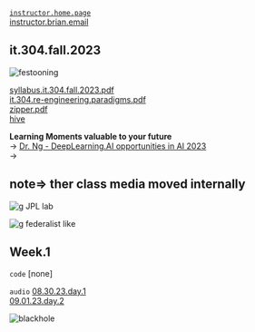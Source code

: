 [`instructor.home.page`](https://github.com/bbe2/instructor.brian)  
[instructor.brian.email](b.hhogan@snhu.edu)  

## it.304.fall.2023  
![festooning](https://github.com/bbe2/instructor.brian/assets/59778456/52834799-fe5e-49ab-80fc-24191da1224d)  

[syllabus.it.304.fall.2023.pdf](https://github.com/bbe2/instructor.brian/files/12490135/syllabus.it.304.fall.2023.pdf)  
[it.304.re-engineering.paradigms.pdf](https://github.com/bbe2/instructor.brian/files/12475703/it.304.re-engineering.paradigms.pdf)   
[zipper.pdf](https://github.com/bbe2/instructor.brian/files/12494131/zion.pdf)  
[hive](https://drive.google.com/drive/folders/1daLZsYcS_3Myezd8MJm_ybcF8oY_Ly4h?usp=sharing)  


**Learning Moments valuable to your future**  
-> [Dr. Ng - DeepLearning.AI opportunities in AI 2023](https://www.youtube.com/watch?v=5p248yoa3oE)  
-> 

## note=> ther class media moved internally  
![g JPL lab](https://github.com/bbe2/instructor.brian/assets/59778456/0a999b9c-e3c3-40f7-9b09-0d91b4df0537)  

![g federalist like](https://github.com/bbe2/instructor.brian/assets/59778456/c9f42e71-dd4c-4a71-a71e-bca473f97d19)  

## Week.1  
`code`  [none]

`audio` <moved to internal> 
[08.30.23.day.1](https://snhu-my.sharepoint.com/:u:/g/personal/b_hogan_snhu_edu/ESTlitFr8wZMriRoUIg5LUQBGmolCt4KVBuGVxoHu8PK9w?e=yjQa2E)  
[09.01.23.day.2](https://snhu-my.sharepoint.com/:u:/g/personal/b_hogan_snhu_edu/EdLrrSoUKzhAkhN2qORwtHYBGoJWKza_TMIV942_M0l6VQ?e=uLdedq)  





![blackhole](https://github.com/bbe2/instructor.brian/assets/59778456/5b0376a6-b2c3-4147-8501-594fc4de5f33)
